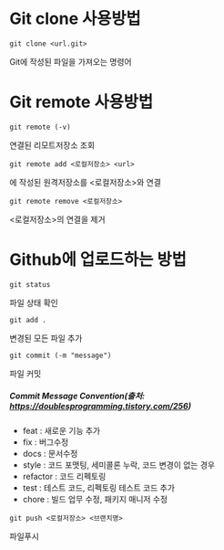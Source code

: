 # Git clone 사용방법

```git clone <url.git>```

Git에 작성된 파일을 가져오는 명령어



# Git remote 사용방법

```git remote (-v)```

연결된 리모트저장소 조회



```git remote add <로컬저장소> <url>```

<url>에 작성된 원격저장소를 <로컬저장소>와 연결



```git remote remove <로컬저장소>```

<로컬저장소>의 연결을 제거



# Github에 업로드하는 방법

```git status```

파일 상태 확인



```git add .```

변경된 모든 파일 추가



```git commit (-m "message")```

파일 커밋

##### Commit Message Convention(출처: https://doublesprogramming.tistory.com/256)

- feat : 새로운 기능 추가
- fix : 버그수정
- docs : 문서수정
- style : 코드 포맷팅, 세미콜론 누락, 코드 변경이 없는 경우
- refactor : 코드 리펙토링
- test : 테스트 코드, 리펙토링 테스트 코드 추가
- chore : 빌드 업무 수정, 패키지 매니저 수정



```git push <로컬저장소> <브랜치명>```

파일푸시